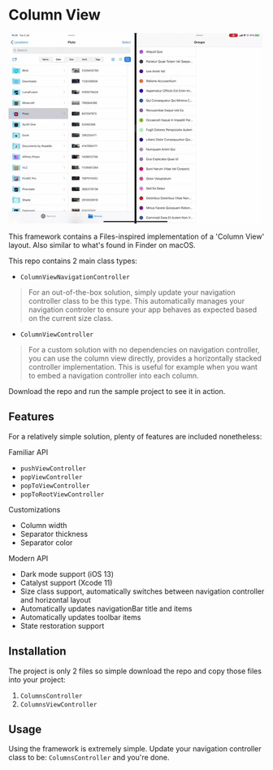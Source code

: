 # Column View

![Sample video of my column view navigation controller](sample.GIF)

This framework contains a Files-inspired implementation of a 'Column View' layout. Also similar to what's found in Finder on macOS.


This repo contains 2 main class types:

- `ColumnViewNavigationController`

> For an out-of-the-box solution, simply update your navigation controller class to be this type. This automatically manages your navigation controler to ensure your app behaves as expected based on the current size class.

- `ColumnViewController` 

> For a custom solution with no dependencies on navigation controller, you can use the column view directly, provides a horizontally stacked controller implementation. This is useful for example when you want to embed a navigation controller into each column.

Download the repo and run the sample project to see it in action.

## Features

For a relatively simple solution, plenty of features are included nonetheless:

Familiar API
- `pushViewController`
- `popViewController`
- `popToViewController`
- `popToRootViewController`

Customizations
- Column width
- Separator thickness
- Separator color

Modern API
- Dark mode support (iOS 13)
- Catalyst support (Xcode 11)
- Size class support, automatically switches between navigation controller and horizontal layout
- Automatically updates navigationBar title and items
- Automatically updates toolbar items
- State restoration support

## Installation

The project is only 2 files so simple download the repo and copy those files into your project:

1. `ColumnsController`
2. `ColumnsViewController`

## Usage

Using the framework is extremely simple. Update your navigation controller class to be: `ColumnsController` and you're done.
